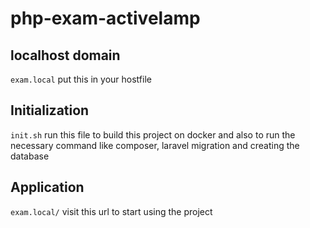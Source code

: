 # php-exam-activelamp

## localhost domain
  `exam.local` put this in your hostfile

## Initialization
   `init.sh` run this file to build this project on docker and also to run the necessary command like  composer, laravel migration and creating the database

## Application
  `exam.local/` visit this url to start using the project
